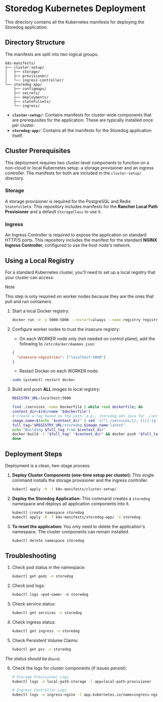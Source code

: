 # Storedog Kubernetes Deployment

This directory contains all the Kubernetes manifests for deploying the Storedog application.

## Directory Structure

The manifests are split into two logical groups:

```
k8s-manifests/
├── cluster-setup/
│   ├── storage/
│   ├── provisioner/
│   └── ingress-controller/
└── storedog-app/
    ├── configmaps/
    ├── secrets/
    ├── deployments/
    ├── statefulsets/
    └── ingress/
```

- **`cluster-setup/`**: Contains manifests for cluster-wide components that are prerequisites for the application. These are typically installed once per cluster.
- **`storedog-app/`**: Contains all the manifests for the Storedog application itself.

## Cluster Prerequisites

This deployment requires two cluster-level components to function on a non-cloud or local Kubernetes setup: a storage provisioner and an ingress controller. The manifests for both are included in the `cluster-setup/` directory.

### Storage
A storage provisioner is required for the PostgreSQL and Redis `StatefulSet`s. This repository includes manifests for the **Rancher Local Path Provisioner** and a default `StorageClass` to use it.

### Ingress
An Ingress Controller is required to expose the application on standard HTTP/S ports. This repository includes the manifest for the standard **NGINX Ingress Controller**, configured to use the host node's network.

## Using a Local Registry

For a standard Kubernetes cluster, you'll need to set up a local registry that your cluster can access:

> [!NOTE]
> This step is only required on worker nodes because they are the ones that pull and run containers.

1. Start a local Docker registry:

   ```bash
   docker run -d -p 5000:5000 --restart=always --name registry registry:2
   ```

1. Configure worker nodes to trust the insecure registry:
   - On each WORKER node only (not needed on control plane), add the following to `/etc/docker/daemon.json`:

   ```json
   {
     "insecure-registries": ["localhost:5000"]
   }
   ```

   - Restart Docker on each WORKER node:

   ```bash
   sudo systemctl restart docker
   ```

1. Build and push **ALL** images to local registry:

   ```bash
   REGISTRY_URL=localhost:5000

   find ./services -name Dockerfile | while read dockerfile; do
   context_dir=$(dirname "$dockerfile")
   # Create a tag based on the path, e.g., storedog-ads-java for ./services/ads/java/Dockerfile
   image_name=$(echo "$context_dir" | sed 's|^\./services/||; s|/|-|g')
   full_tag="$REGISTRY_URL/storedog-$image_name:latest"
   echo "Building $full_tag from $context_dir"
   docker build -t "$full_tag" "$context_dir" && docker push "$full_tag"
   done
   ```

## Deployment Steps

Deployment is a clean, two-stage process.

1. **Deploy Cluster Components (one-time setup per cluster):**
   This single command installs the storage provisioner and the ingress controller.

   ```bash
   kubectl apply -R -f k8s-manifests/cluster-setup/
   ```

1. **Deploy the Storedog Application:**
   This command creates a `storedog` namespace and deploys all application components into it.

   ```bash
   kubectl create namespace storedog
   kubectl apply -R -f k8s-manifests/storedog-app/ -n storedog
   ```

1. **To reset the application:**
   You only need to delete the application's namespace. The cluster components can remain installed.

   ```bash
   kubectl delete namespace storedog
   ```

## Troubleshooting

1. Check pod status in the namespace:

   ```bash
   kubectl get pods -n storedog
   ```

1. Check pod logs:

   ```bash
   kubectl logs <pod-name> -n storedog
   ```

1. Check service status:

   ```bash
   kubectl get services -n storedog
   ```

1. Check ingress status:

   ```bash
   kubectl get ingress -n storedog
   ```

1. Check Persistent Volume Claims:

   ```bash
   kubectl get pvc -n storedog
   ```

*The status should be `Bound`.*

6. Check the logs for cluster components (if issues persist):

   ```bash
   # Storage Provisioner Logs
   kubectl logs -n local-path-storage -l app=local-path-provisioner

   # Ingress Controller Logs
   kubectl logs -n ingress-nginx -l app.kubernetes.io/name=ingress-nginx
   ```
